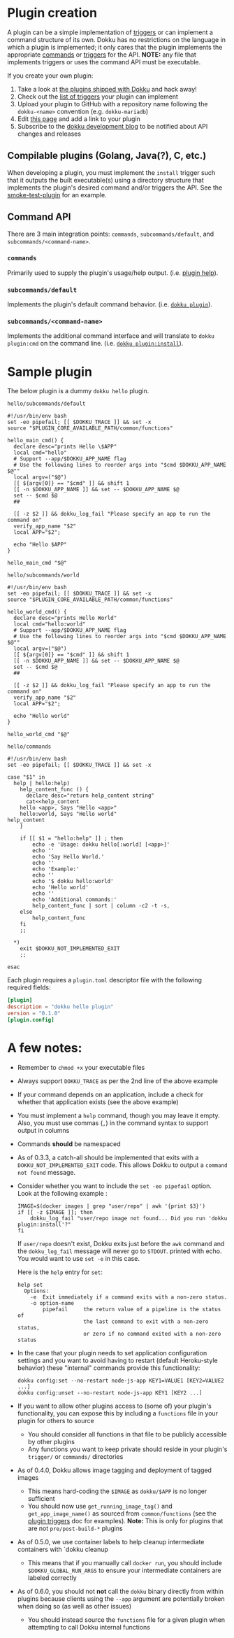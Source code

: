 # Plugin creation

A plugin can be a simple implementation of [triggers](/docs/development/plugin-triggers.md) or can implement a command structure of its own. Dokku has no restrictions on the language in which a plugin is implemented; it only cares that the plugin implements the appropriate [commands](/docs/development/plugin-creation.md#command-api) or [triggers](/docs/development/plugin-triggers.md) for the API. **NOTE:** any file that implements triggers or uses the command API must be executable.

If you create your own plugin:

1. Take a look at [the plugins shipped with Dokku](/docs/community/plugins.md) and hack away!
2. Check out the [list of triggers](/docs/development/plugin-triggers.md) your plugin can implement
3. Upload your plugin to GitHub with a repository name following the `dokku-<name>` convention (e.g. `dokku-mariadb`)
4. Edit [this page](/docs/community/plugins.md) and add a link to your plugin
5. Subscribe to the [dokku development blog](http://progrium.com) to be notified about API changes and releases


## Compilable plugins (Golang, Java(?), C, etc.)
When developing a plugin, you must implement the `install` trigger such that it outputs the built executable(s) using a directory structure that implements the plugin's desired command and/or triggers the API. See the [smoke-test-plugin](https://github.com/dokku/smoke-test-plugin) for an example.


## Command API
There are 3 main integration points: `commands`, `subcommands/default`, and `subcommands/<command-name>`.

### `commands`
Primarily used to supply the plugin's usage/help output. (i.e. [plugin help](https://github.com/dokku/dokku/tree/master/plugins/plugin/commands)).

### `subcommands/default`
Implements the plugin's default command behavior. (i.e. [`dokku plugin`](https://github.com/dokku/dokku/tree/master/plugins/plugin/subcommands/default)).

### `subcommands/<command-name>`
Implements the additional command interface and will translate to `dokku plugin:cmd` on the command line. (i.e. [`dokku plugin:install`](https://github.com/dokku/dokku/tree/master/plugins/plugin/subcommands/install)).


# Sample plugin
The below plugin is a dummy `dokku hello` plugin.

`hello/subcommands/default`

```shell
#!/usr/bin/env bash
set -eo pipefail; [[ $DOKKU_TRACE ]] && set -x
source "$PLUGIN_CORE_AVAILABLE_PATH/common/functions"

hello_main_cmd() {
  declare desc="prints Hello \$APP"
  local cmd="hello"
  # Support --app/$DOKKU_APP_NAME flag
  # Use the following lines to reorder args into "$cmd $DOKKU_APP_NAME $@""
  local argv=("$@")
  [[ ${argv[0]} == "$cmd" ]] && shift 1
  [[ -n $DOKKU_APP_NAME ]] && set -- $DOKKU_APP_NAME $@
  set -- $cmd $@
  ##

  [[ -z $2 ]] && dokku_log_fail "Please specify an app to run the command on"
  verify_app_name "$2"
  local APP="$2";

  echo "Hello $APP"
}

hello_main_cmd "$@"
```

`hello/subcommands/world`

```shell
#!/usr/bin/env bash
set -eo pipefail; [[ $DOKKU_TRACE ]] && set -x
source "$PLUGIN_CORE_AVAILABLE_PATH/common/functions"

hello_world_cmd() {
  declare desc="prints Hello World"
  local cmd="hello:world"
  # Support --app/$DOKKU_APP_NAME flag
  # Use the following lines to reorder args into "$cmd $DOKKU_APP_NAME $@""
  local argv=("$@")
  [[ ${argv[0]} == "$cmd" ]] && shift 1
  [[ -n $DOKKU_APP_NAME ]] && set -- $DOKKU_APP_NAME $@
  set -- $cmd $@
  ##

  [[ -z $2 ]] && dokku_log_fail "Please specify an app to run the command on"
  verify_app_name "$2"
  local APP="$2";

  echo "Hello world"
}

hello_world_cmd "$@"
```

`hello/commands`

```shell
#!/usr/bin/env bash
set -eo pipefail; [[ $DOKKU_TRACE ]] && set -x

case "$1" in
  help | hello:help)
    help_content_func () {
      declare desc="return help_content string"
      cat<<help_content
    hello <app>, Says "Hello <app>"
    hello:world, Says "Hello world"
help_content
    }

    if [[ $1 = "hello:help" ]] ; then
        echo -e 'Usage: dokku hello[:world] [<app>]'
        echo ''
        echo 'Say Hello World.'
        echo ''
        echo 'Example:'
        echo ''
        echo '$ dokku hello:world'
        echo 'Hello world'
        echo ''
        echo 'Additional commands:'
        help_content_func | sort | column -c2 -t -s,
    else
        help_content_func
    fi
    ;;

  *)
    exit $DOKKU_NOT_IMPLEMENTED_EXIT
    ;;

esac
```

Each plugin requires a `plugin.toml` descriptor file with the following required fields:

```toml
[plugin]
description = "dokku hello plugin"
version = "0.1.0"
[plugin.config]
```

# A few notes:

- Remember to `chmod +x` your executable files
- Always support `DOKKU_TRACE` as per the 2nd line of the above example
- If your command depends on an application, include a check for whether that application exists (see the above example)
- You must implement a `help` command, though you may leave it empty. Also, you must use commas (`,`) in the command syntax to support output in columns
- Commands **should** be namespaced
- As of 0.3.3, a catch-all should be implemented that exits with a `DOKKU_NOT_IMPLEMENTED_EXIT` code. This allows Dokku to output a `command not found` message.
- Consider whether you want to include the `set -eo pipefail` option. Look at the following example :

    ```shell
    IMAGE=$(docker images | grep "user/repo" | awk '{print $3}')
    if [[ -z $IMAGE ]]; then
        dokku_log_fail "user/repo image not found... Did you run 'dokku plugin:install'?"
    fi
    ```

  If `user/repo` doesn't exist, Dokku exits just before the `awk` command and the `dokku_log_fail` message will never go to   `STDOUT`. printed with echo. You would want to use `set -e` in this case.

  Here is the `help` entry for `set`:
  ```
  help set
    Options:
      -e  Exit immediately if a command exits with a non-zero status.
      -o option-name
          pipefail     the return value of a pipeline is the status of
                       the last command to exit with a non-zero status,
                       or zero if no command exited with a non-zero status
  ```
- In the case that your plugin needs to set application configuration settings and you want to avoid having to restart (default Heroku-style behavior) these "internal" commands provide this functionality:

  ```shell
  dokku config:set --no-restart node-js-app KEY1=VALUE1 [KEY2=VALUE2 ...]
  dokku config:unset --no-restart node-js-app KEY1 [KEY2 ...]
  ```
- If you want to allow other plugins access to (some of) your plugin's functionality, you can expose this by including a `functions` file in your plugin for others to source
  - You should consider all functions in that file to be publicly accessible by other plugins
  - Any functions you want to keep private should reside in your plugin's `trigger/` or `commands/` directories
- As of 0.4.0, Dokku allows image tagging and deployment of tagged images
  - This means hard-coding the `$IMAGE` as `dokku/$APP` is no longer sufficient
  - You should now use `get_running_image_tag()` and `get_app_image_name()` as sourced from `common/functions` (see the [plugin triggers](/docs/development/plugin-triggers.md) doc for examples). **Note:** This is only for plugins that are not `pre/post-build-*` plugins
- As of 0.5.0, we use container labels to help cleanup intermediate containers with `dokku cleanup
  - This means that if you manually call `docker run`, you should include `$DOKKU_GLOBAL_RUN_ARGS` to ensure your intermediate containers are labeled correctly
- As of 0.6.0, you should not **not** call the `dokku` binary directly from within plugins because clients using the `--app` argument are potentially broken when doing so (as well as other issues)
  - You should instead source the `functions` file for a given plugin when attempting to call Dokku internal functions
